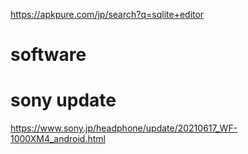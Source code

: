 https://apkpure.com/jp/search?q=sqlite+editor

# software

# sony update
https://www.sony.jp/headphone/update/20210617_WF-1000XM4_android.html
